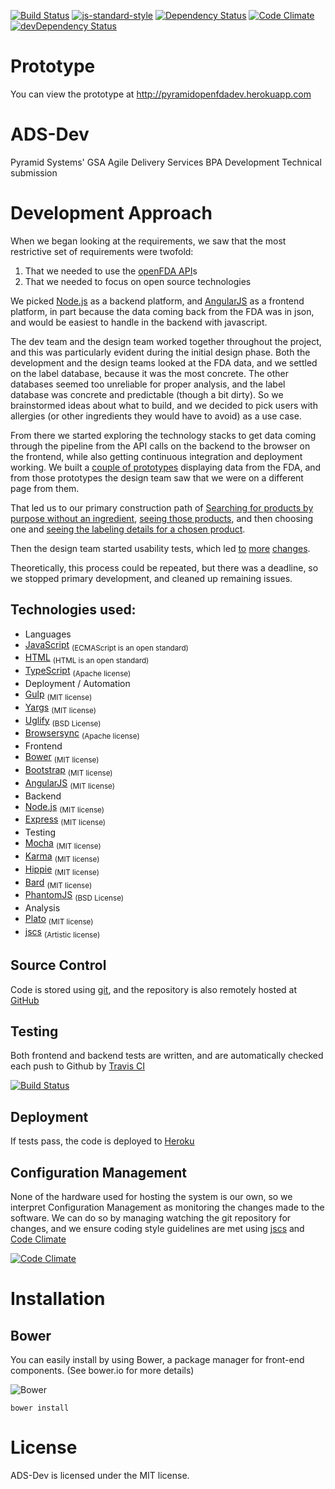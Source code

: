[![Build Status](https://travis-ci.org/PyramidSystemsInc/ADS-Dev.svg?branch=dev)](https://travis-ci.org/PyramidSystemsInc/ADS-Dev) 
[![js-standard-style](https://img.shields.io/badge/code%20style-standard-brightgreen.svg?style=flat)](https://github.com/feross/standard) 
[![Dependency Status](https://www.versioneye.com/user/projects/558b7920306662001e000b09/badge.svg?style=flat)](https://www.versioneye.com/user/projects/558b7920306662001e000b09)
[![Code Climate](https://codeclimate.com/github/PyramidSystemsInc/ADS-Dev/badges/gpa.svg)](https://codeclimate.com/github/PyramidSystemsInc/ADS-Dev)
[![devDependency Status](https://david-dm.org/PyramidSystemsInc/ADS-Dev/dev-status.svg)](https://david-dm.org/PyramidSystemsInc/ADS-Dev#info=devDependencies)

# Prototype
You can view the prototype at http://pyramidopenfdadev.herokuapp.com

# ADS-Dev
Pyramid Systems' GSA Agile Delivery Services BPA Development Technical submission

# Development Approach

When we began looking at the requirements, we saw that the most restrictive set of requirements were twofold:

1. That we needed to use the [openFDA API](https://open.fda.gov)s
2. That we needed to focus on open source technologies

We picked [Node.js](https://nodejs.org/) as a backend platform, and [AngularJS](http://angularjs.org/) as a frontend platform, in part because the data coming back from the FDA was in json, and would be easiest to handle in the backend with javascript.

The dev team and the design team worked together throughout the project, and this was particularly evident during the initial design phase. Both the development and the design teams looked at the FDA data, and we settled on the label database, because it was the most concrete. The other databases seemed too unreliable for proper analysis, and the label database was concrete and predictable (though a bit dirty). So we brainstormed ideas about what to build, and we decided to pick users with allergies (or other ingredients they would have to avoid) as a use case.

From there we started exploring the technology stacks to get data coming through the pipeline from the API calls on the backend to the browser on the frontend, while also getting continuous integration and deployment working. We built a [couple of prototypes](https://trello.com/c/991zniQw) displaying data from the FDA, and from those prototypes the design team saw that we were on a different page from them.  

That led us to our primary construction path of [Searching for products by purpose without an ingredient](https://trello.com/c/TTeC1nPK), [seeing those products](https://trello.com/c/Nawf3CCY), and then choosing one and [seeing the labeling details for a chosen product](https://trello.com/c/jqaKRQKC).

Then the design team started usability tests, which	led [to](https://trello.com/c/omaqHa8P) [more](https://trello.com/c/uOVLY6Py) [changes](https://trello.com/c/5KVPCaps).

Theoretically, this process could be repeated, but there was a deadline, so we stopped primary development, and cleaned up remaining issues.

## Technologies used:

* Languages
 * [JavaScript](https://en.wikipedia.org/wiki/JavaScript) <sub>(ECMAScript is an open standard)</sub>
 * [HTML](https://en.wikipedia.org/wiki/HTML) <sub>(HTML is an open standard)</sub>
 * [TypeScript](http://www.typescriptlang.org/) <sub>(Apache license)</sub>
* Deployment / Automation
 * [Gulp](http://gulpjs.com/) <sub>(MIT license)</sub>
 * [Yargs](https://www.npmjs.com/package/yargs) <sub>(MIT license)</sub>
 * [Uglify](http://lisperator.net/uglifyjs/) <sub>(BSD License)</sub>
 * [Browsersync](http://www.browsersync.io/) <sub>(Apache license)</sub>
* Frontend
 * [Bower](http://bower.io/) <sub>(MIT license)</sub>
 * [Bootstrap](http://getbootstrap.com) <sub>(MIT license)</sub>
 * [AngularJS](http://angularjs.org/) <sub>(MIT license)</sub>
* Backend
 * [Node.js](https://nodejs.org/) <sub>(MIT license)</sub>
 * [Express](http://expressjs.com/) <sub>(MIT license)</sub>
* Testing
 * [Mocha](http://mochajs.org/) <sub>(MIT license)</sub>
 * [Karma](http://karma-runner.github.io/) <sub>(MIT license)</sub>
 * [Hippie](https://github.com/vesln/hippie) <sub>(MIT license)</sub>
 * [Bard](https://github.com/wardbell/bardjs) <sub>(MIT license)</sub>
 * [PhantomJS](http://phantomjs.org/) <sub>(BSD License)</sub>
* Analysis
 * [Plato](https://github.com/es-analysis/plato) <sub>(MIT license)</sub>
 * [jscs](https://www.npmjs.com/package/jscs) <sub>(Artistic license)</sub>
 
## Source Control

Code is stored using [git](http://www.git-scm.com/), and the repository is also remotely hosted at [GitHub](https://github.com/PyramidSystemsInc/ADS-Dev)
 
## Testing

Both frontend and backend tests are written, and are automatically checked each push to Github by [Travis CI](https://travis-ci.org/)

[![Build Status](https://travis-ci.org/PyramidSystemsInc/ADS-Dev.svg?branch=dev)](https://travis-ci.org/PyramidSystemsInc/ADS-Dev)

## Deployment

If tests pass, the code is deployed to [Heroku](http://pyramidopenfdadev.herokuapp.com)

## Configuration Management

None of the hardware used for hosting the system is our own, so we interpret Configuration Management as monitoring the changes made to the software. We can do so by managing watching the git repository for changes, and we ensure coding style guidelines are met using [jscs](https://www.npmjs.com/package/jscs) and [Code Climate](https://codeclimate.com/)

[![Code Climate](https://codeclimate.com/github/PyramidSystemsInc/ADS-Dev/badges/gpa.svg)](https://codeclimate.com/github/PyramidSystemsInc/ADS-Dev)

# Installation

## Bower
You can easily install  by using Bower, a package manager for front-end components. (See bower.io for more details)

![Bower](http://benschwarz.github.io/bower-badges/badge@2x.png)

`bower install `

# License
ADS-Dev is licensed under the MIT license.
